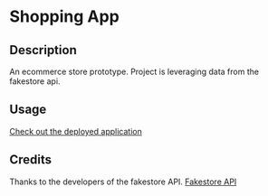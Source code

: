# Shopping App

## Description

An ecommerce store prototype. Project is leveraging data from the fakestore api.

## Usage

[Check out the deployed application](https://shopping-web-app.netlify.app)

## Credits

Thanks to the developers of the fakestore API. [Fakestore API](https://fakestoreapi.com/)